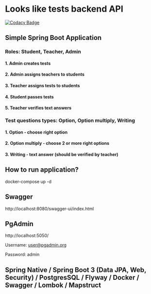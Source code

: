 # Looks like tests backend API
[![Codacy Badge](https://api.codacy.com/project/badge/Grade/831a7ee714604f58b2af70c2609e78fd)](https://app.codacy.com/gh/hey-agr/looks-like-tests-backend?utm_source=github.com&utm_medium=referral&utm_content=hey-agr/looks-like-tests-backend&utm_campaign=Badge_Grade_Settings)

## Simple Spring Boot Application

### Roles: Student, Teacher, Admin

#### 1. Admin creates tests
#### 2. Admin assigns teachers to students
#### 3. Teacher assigns tests to students
#### 4. Student passes tests
#### 5. Teacher verifies text answers

### Test questions types: Option, Option multiply, Writing

#### 1. Option - choose right option
#### 2. Option multiply - choose 2 or more right options
#### 3. Writing - text answer (should be verified by teacher)

## How to run application?
docker-compose up -d

## Swagger
http://localhost:8080/swagger-ui/index.html

## PgAdmin
http://localhost:5050/

Username: user@pgadmin.org

Password: admin

## Spring Native / Spring Boot 3 (Data JPA, Web, Security) / PostgresSQL / Flyway / Docker / Swagger / Lombok / Mapstruct